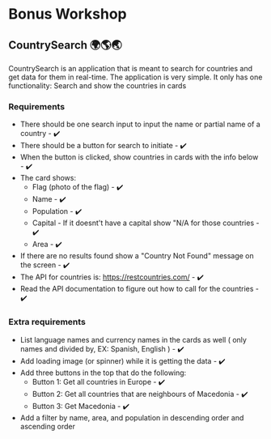 # Bonus Workshop

## CountrySearch 🌍🌎🌏

CountrySearch is an application that is meant to search for countries and get data for them in real-time. The application is very simple. It only has one functionality: Search and show the countries in cards

### Requirements

- There should be one search input to input the name or partial name of a country - ✔️
- There should be a button for search to initiate - ✔️
- When the button is clicked, show countries in cards with the info below - ✔️
- The card shows:
  - Flag (photo of the flag) - ✔️
  - Name - ✔️
  - Population - ✔️
  - Capital - If it doesnt't have a capital show "N/A for those countries - ✔️
  - Area - ✔️
- If there are no results found show a "Country Not Found" message on the screen - ✔️
- The API for countries is: https://restcountries.com/ - ✔️
- Read the API documentation to figure out how to call for the countries - ✔️

### Extra requirements

- List language names and currency names in the cards as well ( only names and divided by, EX: Spanish, English ) - ✔️
- Add loading image (or spinner) while it is getting the data - ✔️
- Add three buttons in the top that do the following:
  - Button 1: Get all countries in Europe - ✔️
  - Button 2: Get all countries that are neighbours of Macedonia - ✔️
  - Button 3: Get Macedonia - ✔️
- Add a filter by name, area, and population in descending order and ascending order
